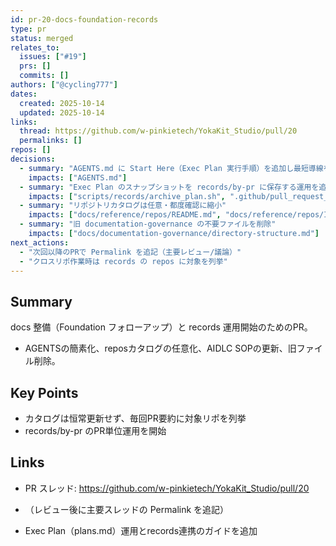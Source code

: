 ```yaml
---
id: pr-20-docs-foundation-records
type: pr
status: merged
relates_to:
  issues: ["#19"]
  prs: []
  commits: []
authors: ["@cycling777"]
dates:
  created: 2025-10-14
  updated: 2025-10-14
links:
  thread: https://github.com/w-pinkietech/YokaKit_Studio/pull/20
  permalinks: []
repos: []
decisions:
  - summary: "AGENTS.md に Start Here（Exec Plan 実行手順）を追加し最短導線を一本化"
    impacts: ["AGENTS.md"]
  - summary: "Exec Plan のスナップショットを records/by-pr に保存する運用を追加"
    impacts: ["scripts/records/archive_plan.sh", ".github/pull_request_template.md", "records/README.md"]
  - summary: "リポジトリカタログは任意・都度確認に縮小"
    impacts: ["docs/reference/repos/README.md", "docs/reference/repos/INDEX.md"]
  - summary: "旧 documentation-governance の不要ファイルを削除"
    impacts: ["docs/documentation-governance/directory-structure.md"]
next_actions:
  - "次回以降のPRで Permalink を追記（主要レビュー/議論）"
  - "クロスリポ作業時は records の repos に対象を列挙"
---
```


## Summary
docs 整備（Foundation フォローアップ）と records 運用開始のためのPR。
- AGENTSの簡素化、reposカタログの任意化、AIDLC SOPの更新、旧ファイル削除。

## Key Points
- カタログは恒常更新せず、毎回PR要約に対象リポを列挙
- records/by-pr のPR単位運用を開始

## Links
- PR スレッド: https://github.com/w-pinkietech/YokaKit_Studio/pull/20
- （レビュー後に主要スレッドの Permalink を追記）

- Exec Plan（plans.md）運用とrecords連携のガイドを追加
